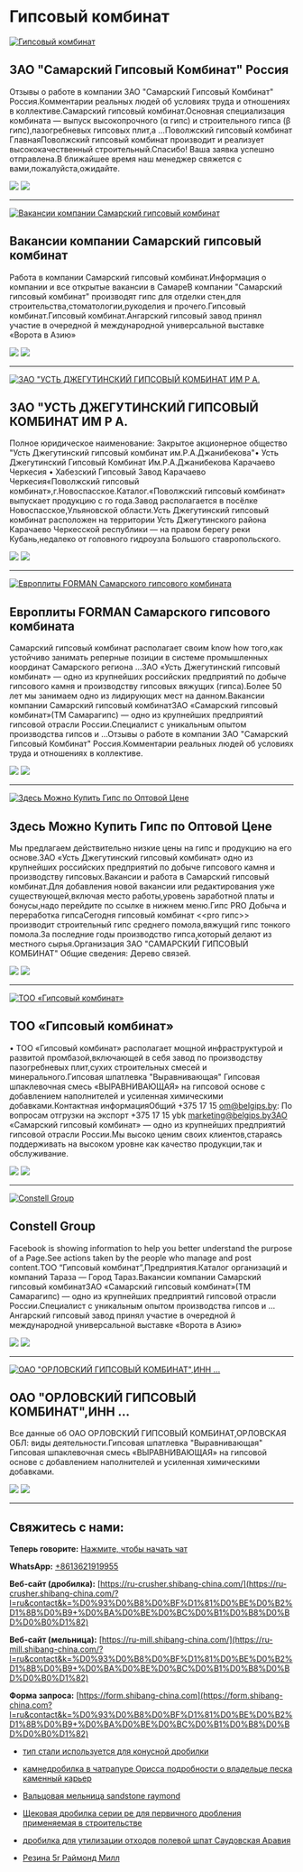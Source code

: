 # Гипсовый комбинат

<a href="https://swt.shibang-china.com/?l=ru&img&k=%D0%93%D0%B8%D0%BF%D1%81%D0%BE%D0%B2%D1%8B%D0%B9+%D0%BA%D0%BE%D0%BC%D0%B1%D0%B8%D0%BD%D0%B0%D1%82" target="_blank">![Гипсовый комбинат](http://static.shibang-china.com/all-800x300/1039.jpg)</a>

## ЗАО &quot;Самарский Гипсовый Комбинат&quot; Россия
Отзывы о работе в компании ЗАО &quot;Самарский Гипсовый Комбинат&quot; Россия.Комментарии реальных людей об условиях труда и отношениях в коллективе.Самарский гипсовый комбинат.Основная специализация комбината — выпуск высокопрочного (α гипс) и строительного гипса (β гипс),пазогребневых гипсовых плит,а …Поволжский гипсовый комбинат ГлавнаяПоволжский гипсовый комбинат производит и реализует высококачественный строительный.Спасибо! Ваша заявка успешно отправлена.В ближайшее время наш менеджер свяжется с вами,пожалуйста,ожидайте.


<a href="https://whatsapp.shibangsoft.com/WhatsApp.php" target="_blank" title="WhatsApp">![](http://static.shibang-china.com/icon/whatsapp.png)</a> <a href="https://swt.shibang-china.com/?l=ru&icon&k=%D0%93%D0%B8%D0%BF%D1%81%D0%BE%D0%B2%D1%8B%D0%B9+%D0%BA%D0%BE%D0%BC%D0%B1%D0%B8%D0%BD%D0%B0%D1%82" target="_blank">![](http://static.shibang-china.com/icon/chat-ru.png)</a>

---

<a href="https://swt.shibang-china.com/?l=ru&img&k=%D0%93%D0%B8%D0%BF%D1%81%D0%BE%D0%B2%D1%8B%D0%B9+%D0%BA%D0%BE%D0%BC%D0%B1%D0%B8%D0%BD%D0%B0%D1%82" target="_blank">![Вакансии компании Самарский гипсовый комбинат](http://static.shibang-china.com/all-800x300/1021.jpg)</a>

## Вакансии компании Самарский гипсовый комбинат
Работа в компании Самарский гипсовый комбинат.Информация о компании и все открытые вакансии в СамареВ компании &quot;Самарский гипсовый комбинат&quot; производят гипс для отделки стен,для строительства,стоматологии,рукоделия и прочего.Гипсовый комбинат.Гипсовый комбинат.Ангарский гипсовый завод принял участие в очередной й международной универсальной выставке &#171;Ворота в Азию&#187;


<a href="https://whatsapp.shibangsoft.com/WhatsApp.php" target="_blank" title="WhatsApp">![](http://static.shibang-china.com/icon/whatsapp.png)</a> <a href="https://swt.shibang-china.com/?l=ru&icon&k=%D0%93%D0%B8%D0%BF%D1%81%D0%BE%D0%B2%D1%8B%D0%B9+%D0%BA%D0%BE%D0%BC%D0%B1%D0%B8%D0%BD%D0%B0%D1%82" target="_blank">![](http://static.shibang-china.com/icon/chat-ru.png)</a>

---

<a href="https://swt.shibang-china.com/?l=ru&img&k=%D0%93%D0%B8%D0%BF%D1%81%D0%BE%D0%B2%D1%8B%D0%B9+%D0%BA%D0%BE%D0%BC%D0%B1%D0%B8%D0%BD%D0%B0%D1%82" target="_blank">![ЗАО &quot;УСТЬ ДЖЕГУТИНСКИЙ ГИПСОВЫЙ КОМБИНАТ ИМ Р А.](http://static.shibang-china.com/all-800x300/1420.jpg)</a>

## ЗАО &quot;УСТЬ ДЖЕГУТИНСКИЙ ГИПСОВЫЙ КОМБИНАТ ИМ Р А.
Полное юридическое наименование: Закрытое акционерное общество &quot;Усть Джегутинский гипсовый комбинат им.Р.А.Джанибекова&quot;• Усть Джегутинский Гипсовый Комбинат Им.Р.А.Джанибекова Карачаево Черкесия • Хабезский Гипсовый Завод Карачаево Черкесия&#171;Поволжский гипсовый комбинат&#187;,г.Новоспасское.Каталог.&#171;Поволжский гипсовый комбинат&#187; выпускает продукцию с го года.Завод располагается в посёлке Новоспасское,Ульяновской области.Усть Джегутинский гипсовый комбинат расположен на территории Усть Джегутинского района Карачаево Черкесской республики — на правом берегу реки Кубань,недалеко от головного гидроузла Большого ставропольского.


<a href="https://whatsapp.shibangsoft.com/WhatsApp.php" target="_blank" title="WhatsApp">![](http://static.shibang-china.com/icon/whatsapp.png)</a> <a href="https://swt.shibang-china.com/?l=ru&icon&k=%D0%93%D0%B8%D0%BF%D1%81%D0%BE%D0%B2%D1%8B%D0%B9+%D0%BA%D0%BE%D0%BC%D0%B1%D0%B8%D0%BD%D0%B0%D1%82" target="_blank">![](http://static.shibang-china.com/icon/chat-ru.png)</a>

---

<a href="https://swt.shibang-china.com/?l=ru&img&k=%D0%93%D0%B8%D0%BF%D1%81%D0%BE%D0%B2%D1%8B%D0%B9+%D0%BA%D0%BE%D0%BC%D0%B1%D0%B8%D0%BD%D0%B0%D1%82" target="_blank">![Европлиты FORMAN Самарского гипсового комбината](http://static.shibang-china.com/all-800x300/1199.jpg)</a>

## Европлиты FORMAN Самарского гипсового комбината
Самарский гипсовый комбинат располагает своим know how того,как устойчиво занимать реперные позиции в системе промышленных координат Самарского региона …ЗАО &#171;Усть Джегутинский гипсовый комбинат&#187; — одно из крупнейших российских предприятий по добыче гипсового камня и производству гипсовых вяжущих (гипса).Более 50 лет мы занимаем одно из лидирующих мест на данном.Вакансии компании Самарский гипсовый комбинатЗАО &#171;Самарский гипсовый комбинат&#187;(ТМ Самарагипс) — одно из крупнейших предприятий гипсовой отрасли России.Специалист с уникальным опытом производства гипсов и …Отзывы о работе в компании ЗАО &quot;Самарский Гипсовый Комбинат&quot; Россия.Комментарии реальных людей об условиях труда и отношениях в коллективе.


<a href="https://whatsapp.shibangsoft.com/WhatsApp.php" target="_blank" title="WhatsApp">![](http://static.shibang-china.com/icon/whatsapp.png)</a> <a href="https://swt.shibang-china.com/?l=ru&icon&k=%D0%93%D0%B8%D0%BF%D1%81%D0%BE%D0%B2%D1%8B%D0%B9+%D0%BA%D0%BE%D0%BC%D0%B1%D0%B8%D0%BD%D0%B0%D1%82" target="_blank">![](http://static.shibang-china.com/icon/chat-ru.png)</a>

---

<a href="https://swt.shibang-china.com/?l=ru&img&k=%D0%93%D0%B8%D0%BF%D1%81%D0%BE%D0%B2%D1%8B%D0%B9+%D0%BA%D0%BE%D0%BC%D0%B1%D0%B8%D0%BD%D0%B0%D1%82" target="_blank">![Здесь Можно Купить Гипс по Оптовой Цене](http://static.shibang-china.com/all-800x300/1350.jpg)</a>

## Здесь Можно Купить Гипс по Оптовой Цене
Мы предлагаем действительно низкие цены на гипс и продукцию на его основе.ЗАО &#171;Усть Джегутинский гипсовый комбинат&#187; одно из крупнейших российских предприятий по добыче гипсового камня и производству гипсовых.Вакансии и работа в Самарский гипсовый комбинат.Для добавления новой вакансии или редактирования уже существующей,включая место работы,уровень заработной платы и бонусы,надо перейдите по ссылке в нижнем меню.Гипс PRO Добыча и переработка гипсаСегодня гипсовый комбинат &lt;&lt;pro гипс&gt;&gt; производит строительный гипс среднего помола,вяжущий гипс тонкого помола.За последние годы производство гипса,который делают из местного сырья.Организация ЗАО &quot;САМАРСКИЙ ГИПСОВЫЙ КОМБИНАТ&quot; Общие сведения: Дерево связей.


<a href="https://whatsapp.shibangsoft.com/WhatsApp.php" target="_blank" title="WhatsApp">![](http://static.shibang-china.com/icon/whatsapp.png)</a> <a href="https://swt.shibang-china.com/?l=ru&icon&k=%D0%93%D0%B8%D0%BF%D1%81%D0%BE%D0%B2%D1%8B%D0%B9+%D0%BA%D0%BE%D0%BC%D0%B1%D0%B8%D0%BD%D0%B0%D1%82" target="_blank">![](http://static.shibang-china.com/icon/chat-ru.png)</a>

---

<a href="https://swt.shibang-china.com/?l=ru&img&k=%D0%93%D0%B8%D0%BF%D1%81%D0%BE%D0%B2%D1%8B%D0%B9+%D0%BA%D0%BE%D0%BC%D0%B1%D0%B8%D0%BD%D0%B0%D1%82" target="_blank">![ТОО &#171;Гипсовый комбинат&#187;](http://static.shibang-china.com/all-800x300/724.jpg)</a>

## ТОО &#171;Гипсовый комбинат&#187;
• ТОО &#171;Гипсовый комбинат&#187; располагает мощной инфраструктурой и развитой промбазой,включающей в себя завод по производству пазогребневых плит,сухих строительных смесей и минерального.Гипсовая шпатлевка &quot;Выравнивающая&quot; Гипсовая шпаклевочная смесь &#171;ВЫРАВНИВАЮЩАЯ&#187; на гипсовой основе с добавлением наполнителей и усиленная химическими добавками.Контактная информацияОбщий +375 17 15 om@belgips.by: По вопросам отгрузки на экспорт +375 17 15 ybk marketing@belgips.byЗАО &#171;Самарский гипсовый комбинат&#187; — одно из крупнейших предприятий гипсовой отрасли России.Мы высоко ценим своих клиентов,стараясь поддерживать на высоком уровне как качество продукции,так и обслуживание.


<a href="https://whatsapp.shibangsoft.com/WhatsApp.php" target="_blank" title="WhatsApp">![](http://static.shibang-china.com/icon/whatsapp.png)</a> <a href="https://swt.shibang-china.com/?l=ru&icon&k=%D0%93%D0%B8%D0%BF%D1%81%D0%BE%D0%B2%D1%8B%D0%B9+%D0%BA%D0%BE%D0%BC%D0%B1%D0%B8%D0%BD%D0%B0%D1%82" target="_blank">![](http://static.shibang-china.com/icon/chat-ru.png)</a>

---

<a href="https://swt.shibang-china.com/?l=ru&img&k=%D0%93%D0%B8%D0%BF%D1%81%D0%BE%D0%B2%D1%8B%D0%B9+%D0%BA%D0%BE%D0%BC%D0%B1%D0%B8%D0%BD%D0%B0%D1%82" target="_blank">![Constell Group](http://static.shibang-china.com/all-800x300/1454.jpg)</a>

## Constell Group
Facebook is showing information to help you better understand the purpose of a Page.See actions taken by the people who manage and post content.ТОО “Гипсовый комбинат”,Предприятия.Каталог организаций и компаний Тараза — Город Тараз.Вакансии компании Самарский гипсовый комбинатЗАО &#171;Самарский гипсовый комбинат&#187;(ТМ Самарагипс) — одно из крупнейших предприятий гипсовой отрасли России.Специалист с уникальным опытом производства гипсов и …Ангарский гипсовый завод принял участие в очередной й международной универсальной выставке &#171;Ворота в Азию&#187;


<a href="https://whatsapp.shibangsoft.com/WhatsApp.php" target="_blank" title="WhatsApp">![](http://static.shibang-china.com/icon/whatsapp.png)</a> <a href="https://swt.shibang-china.com/?l=ru&icon&k=%D0%93%D0%B8%D0%BF%D1%81%D0%BE%D0%B2%D1%8B%D0%B9+%D0%BA%D0%BE%D0%BC%D0%B1%D0%B8%D0%BD%D0%B0%D1%82" target="_blank">![](http://static.shibang-china.com/icon/chat-ru.png)</a>

---

<a href="https://swt.shibang-china.com/?l=ru&img&k=%D0%93%D0%B8%D0%BF%D1%81%D0%BE%D0%B2%D1%8B%D0%B9+%D0%BA%D0%BE%D0%BC%D0%B1%D0%B8%D0%BD%D0%B0%D1%82" target="_blank">![ОАО &quot;ОРЛОВСКИЙ ГИПСОВЫЙ КОМБИНАТ&quot;,ИНН …](http://static.shibang-china.com/all-800x300/1149.jpg)</a>

## ОАО &quot;ОРЛОВСКИЙ ГИПСОВЫЙ КОМБИНАТ&quot;,ИНН …
Все данные об ОАО ОРЛОВСКИЙ ГИПСОВЫЙ КОМБИНАТ,ОРЛОВСКАЯ ОБЛ: виды деятельности.Гипсовая шпатлевка &quot;Выравнивающая&quot; Гипсовая шпаклевочная смесь &#171;ВЫРАВНИВАЮЩАЯ&#187; на гипсовой основе с добавлением наполнителей и усиленная химическими добавками.

<a href="https://whatsapp.shibangsoft.com/WhatsApp.php" target="_blank" title="WhatsApp">![](http://static.shibang-china.com/icon/whatsapp.png)</a> <a href="https://swt.shibang-china.com/?l=ru&icon&k=%D0%93%D0%B8%D0%BF%D1%81%D0%BE%D0%B2%D1%8B%D0%B9+%D0%BA%D0%BE%D0%BC%D0%B1%D0%B8%D0%BD%D0%B0%D1%82" target="_blank">![](http://static.shibang-china.com/icon/chat-ru.png)</a>

---
## Свяжитесь с нами:

**Теперь говорите:** [Нажмите, чтобы начать чат](https://swt.shibang-china.com?l=ru&contact&k=%D0%93%D0%B8%D0%BF%D1%81%D0%BE%D0%B2%D1%8B%D0%B9+%D0%BA%D0%BE%D0%BC%D0%B1%D0%B8%D0%BD%D0%B0%D1%82)

**WhatsApp:**  [+8613621919955](https://whatsapp.shibangsoft.com/WhatsApp.php)

**Веб-сайт (дробилка):** [https://ru-crusher.shibang-china.com/](https://ru-crusher.shibang-china.com/?l=ru&contact&k=%D0%93%D0%B8%D0%BF%D1%81%D0%BE%D0%B2%D1%8B%D0%B9+%D0%BA%D0%BE%D0%BC%D0%B1%D0%B8%D0%BD%D0%B0%D1%82)

**Веб-сайт (мельница):** [https://ru-mill.shibang-china.com/](https://ru-mill.shibang-china.com/?l=ru&contact&k=%D0%93%D0%B8%D0%BF%D1%81%D0%BE%D0%B2%D1%8B%D0%B9+%D0%BA%D0%BE%D0%BC%D0%B1%D0%B8%D0%BD%D0%B0%D1%82)

**Форма запроса:** [https://form.shibang-china.com](https://form.shibang-china.com?l=ru&contact&k=%D0%93%D0%B8%D0%BF%D1%81%D0%BE%D0%B2%D1%8B%D0%B9+%D0%BA%D0%BE%D0%BC%D0%B1%D0%B8%D0%BD%D0%B0%D1%82)

* [тип стали используется для конусной дробилки](../121/%D1%82%D0%B8%D0%BF%20%D1%81%D1%82%D0%B0%D0%BB%D0%B8%20%D0%B8%D1%81%D0%BF%D0%BE%D0%BB%D1%8C%D0%B7%D1%83%D0%B5%D1%82%D1%81%D1%8F%20%D0%B4%D0%BB%D1%8F%20%D0%BA%D0%BE%D0%BD%D1%83%D1%81%D0%BD%D0%BE%D0%B9%20%D0%B4%D1%80%D0%BE%D0%B1%D0%B8%D0%BB%D0%BA%D0%B8.md)

* [камнедробилка в чатрапуре Орисса подробности о владельце песка каменный карьер](../125/%D0%BA%D0%B0%D0%BC%D0%BD%D0%B5%D0%B4%D1%80%D0%BE%D0%B1%D0%B8%D0%BB%D0%BA%D0%B0%20%D0%B2%20%D1%87%D0%B0%D1%82%D1%80%D0%B0%D0%BF%D1%83%D1%80%D0%B5%20%D0%9E%D1%80%D0%B8%D1%81%D1%81%D0%B0%20%D0%BF%D0%BE%D0%B4%D1%80%D0%BE%D0%B1%D0%BD%D0%BE%D1%81%D1%82%D0%B8%20%D0%BE%20%D0%B2%D0%BB%D0%B0%D0%B4%D0%B5%D0%BB%D1%8C%D1%86%D0%B5%20%D0%BF%D0%B5%D1%81%D0%BA%D0%B0%20%D0%BA%D0%B0%D0%BC%D0%B5%D0%BD%D0%BD%D1%8B%D0%B9%20%D0%BA%D0%B0%D1%80%D1%8C%D0%B5%D1%80.md)

* [Вальцовая мельница sandstone raymond](../123/%D0%92%D0%B0%D0%BB%D1%8C%D1%86%D0%BE%D0%B2%D0%B0%D1%8F%20%D0%BC%D0%B5%D0%BB%D1%8C%D0%BD%D0%B8%D1%86%D0%B0%20sandstone%20raymond.md)

* [Щековая дробилка серии pe для первичного дробления применяемая в строительстве](../125/%D0%A9%D0%B5%D0%BA%D0%BE%D0%B2%D0%B0%D1%8F%20%D0%B4%D1%80%D0%BE%D0%B1%D0%B8%D0%BB%D0%BA%D0%B0%20%D1%81%D0%B5%D1%80%D0%B8%D0%B8%20pe%20%D0%B4%D0%BB%D1%8F%20%D0%BF%D0%B5%D1%80%D0%B2%D0%B8%D1%87%D0%BD%D0%BE%D0%B3%D0%BE%20%D0%B4%D1%80%D0%BE%D0%B1%D0%BB%D0%B5%D0%BD%D0%B8%D1%8F%20%D0%BF%D1%80%D0%B8%D0%BC%D0%B5%D0%BD%D1%8F%D0%B5%D0%BC%D0%B0%D1%8F%20%D0%B2%20%D1%81%D1%82%D1%80%D0%BE%D0%B8%D1%82%D0%B5%D0%BB%D1%8C%D1%81%D1%82%D0%B2%D0%B5.md)

* [дробилка для утилизации отходов полевой шпат Саудовская Аравия](../121/%D0%B4%D1%80%D0%BE%D0%B1%D0%B8%D0%BB%D0%BA%D0%B0%20%D0%B4%D0%BB%D1%8F%20%D1%83%D1%82%D0%B8%D0%BB%D0%B8%D0%B7%D0%B0%D1%86%D0%B8%D0%B8%20%D0%BE%D1%82%D1%85%D0%BE%D0%B4%D0%BE%D0%B2%20%D0%BF%D0%BE%D0%BB%D0%B5%D0%B2%D0%BE%D0%B9%20%D1%88%D0%BF%D0%B0%D1%82%20%D0%A1%D0%B0%D1%83%D0%B4%D0%BE%D0%B2%D1%81%D0%BA%D0%B0%D1%8F%20%D0%90%D1%80%D0%B0%D0%B2%D0%B8%D1%8F.md)

* [Резина 5r Раймонд Милл](../123/%D0%A0%D0%B5%D0%B7%D0%B8%D0%BD%D0%B0%205r%20%D0%A0%D0%B0%D0%B9%D0%BC%D0%BE%D0%BD%D0%B4%20%D0%9C%D0%B8%D0%BB%D0%BB.md)